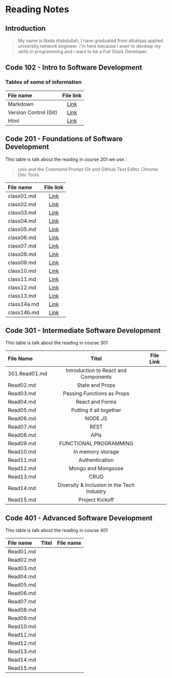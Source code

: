 # Reading Notes

## Introduction
>My name is Nada Alabdullah, I have graduated from albalqaa applied university,network engineer.
i'm here because i want to develop my skills in programming and i want to be a Full Stack Developer.


 
## Code 102 - Intro to Software Development

### Tables of some of information

| File name      | File link     |
| :------------- | :----------: | 
|  Markdown | [Link](https://nada0795.github.io/reading-note/read01)|
| Version Control (Git)   | [Link](https://nada0795.github.io/reading-note/read02)| 
| Html   | [Link](https://nada0795.github.io/reading-note/read03)| 


## Code 201 - Foundations of Software Development
This table is talk about the reading in course 201
we use :

> unix and the Command Prompt
> Git and GitHub
> Text Editor
> Chrome Dev Tools

| File name      | File link     |
| :------------- | :----------:  | 
|  class01.md    | [Link](https://nada0795.github.io/reading-note/class01)|
|  class02.md    | [Link](https://nada0795.github.io/reading-note/class02)| 
|  class03.md    | [Link](https://nada0795.github.io/reading-note/class03)|          
|  class04.md    | [Link](https://nada0795.github.io/reading-note/class04)|
|  class05.md    | [Link](https://nada0795.github.io/reading-note/class05)| 
|  class06.md    | [Link](https://nada0795.github.io/reading-note/class06)|
|  class07.md    | [Link](https://nada0795.github.io/reading-note/class07)| 
|  class08.md    | [Link](https://nada0795.github.io/reading-note/class08)|              
|  class09.md    | [Link](https://nada0795.github.io/reading-note/class09)|
|  class10.md    | [Link](https://nada0795.github.io/reading-note/class10)| 
|  class11.md    | [Link](https://nada0795.github.io/reading-note/class11)| 
|  class12.md    | [Link](https://nada0795.github.io/reading-note/class12)| 
|  class13.md    | [Link](https://nada0795.github.io/reading-note/class13)|   
|  class14a.md   | [Link](https://nada0795.github.io/reading-note/class14a)|
|  class14b.md   | [Link](https://nada0795.github.io/reading-note/class14b)|      




## Code 301 - Intermediate Software Development
This table is talk about the reading in course 301

| File Name      | Titel         |  File Link     |
| :------------- | :----------:  |  :----------:   |
|  301.Read01.md | Introduction to React and Components | |[Link](https://nada0795.github.io/reading-note/301.Read01)|
|  Read02.md    |  State and Props| |          |
|  Read03.md     | Passing Functions as Props |   |          |    
|  Read04.md    | React and Forms | |          | 
|  Read05.md     | Putting it all together | |          | 
|  Read06.md    | NODE.JS | |          | 
|  Read07.md    | REST | |          | 
|  Read08.md    | APIs | |          | 
|  Read09.md    | FUNCTIONAL PROGRAMMING | |          | 
|  Read10.md    | In memory storage | |          | 
|  Read11.md    | Authentication | |          | 
|  Read12.md    | Mongo and Mongoose | |          | 
|  Read13.md    | CRUD | |          | 
|  Read14.md    | Diversity & Inclusion in the Tech Industry | |          | 
|  Read15.md    | Project Kickoff | |          | 




## Code 401 - Advanced Software Development
This table is talk about the reading in course 401



| File name      | Titel         |  File name      |
| :------------- | :----------:  |  :----------:   |
|  Read01.md    | | |          |
|  Read02.md    |  | |          |
|  Read03.md     |  |   |          |    
|  Read04.md    |  | |          | 
|  Read05.md     |  | |          | 
|  Read06.md    |  | |          | 
|  Read07.md    | | |          | 
|  Read08.md    |  | |          | 
|  Read09.md    |  | |          | 
|  Read10.md    |  | |          | 
|  Read11.md    |  | |          | 
|  Read12.md    |  | |          | 
|  Read13.md    |  | |          | 
|  Read14.md    |  | |          | 
|  Read15.md    |  | |          | 